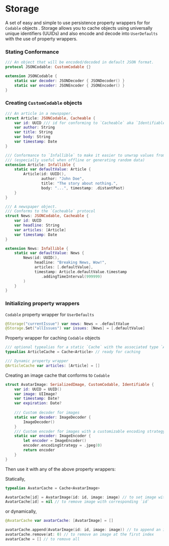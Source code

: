 # Storage

A set of easy and simple to use persistence property wrappers for for `Codable` objects . 
Storage allows you to cache objects using universally unique identifiers (UUIDs) and also encode and decode into `UserDefaults` with the use of property wrappers.  

### Stating Conformance
```swift
/// An object that will be encoded/decoded in default JSON format.
protocol JSONCodable: CustomCodable {}

extension JSONCodable {
    static var decoder: JSONDecoder { JSONDecoder() }
    static var encoder: JSONEncoder { JSONEncoder() }
}
```

### Creating `CustomCodable` objects
```swift
/// An article in a newspaper.
struct Article: JSONCodable, Cacheable {
    var id: UUID /// id for conforming to `Cacheable` aka `Identifiable` & `CustomCodable`
    var author: String
    var title: String
    var body: String
    var timestamp: Date
}

/// Conformance to `Infallible` to make it easier to unwrap values from `UserDefaults`
/// (especially useful when offline or generating random data)
extension Article: Infallible {
    static var defaultValue: Article {
        Article(id: UUID(),
                author: "John Doe",
                title: "The story about nothing.",
                body: "...", timestamp: .distantPast)
    }
}

/// A newspaper object.
/// Conforms to the `Cacheable` protocol
struct News: JSONCodable, Cacheable {
    var id: UUID
    var headline: String
    var articles: [Article]
    var timestamp: Date
}

extension News: Infallible {
    static var defaultValue: News {
        News(id: UUID(),
             headline: "Breaking News, Wow!",
             articles: [.defaultValue],
             timestamp: Article.defaultValue.timestamp
                .addingTimeInterval(999999)
        )
    }
}
```
### Initializing property wrappers 

`Codable` property wrapper for  `UserDefaults` 
```swift
@Storage("currentIssue") var news: News = .defaultValue
@Storage.Set("allIssues") var issues: [News] = [.defaultValue]
```

Property wrapper for caching `Codable` objects
```swift
/// optional typealias for a static `Cache` with the associated type `Article`
typealias ArticleCache = Cache<Article> // ready for caching

/// Dynamic property wrapper
@ArticleCache var articles: [Article] = []
```

Creating an image cache that conforms to `Codable`
```swift
struct AvatarImage: SerializedImage, CustomCodable, Identifiable {
    var id: UUID = UUID()
    var image: UIImage?
    var timestamp: Date?
    var expiration: Date?
    
    /// Custom decoder for images
    static var decoder: ImageDecoder {
        ImageDecoder()
    }
    /// Custom encoder for images with a customizable encoding strategy
    static var encoder: ImageEncoder {
        let encoder = ImageEncoder()
        encoder.encodingStrategy = .jpeg(0)
        return encoder
    }
}
```

Then use it with any of the above property wrappers:

Statically,
```swift
typealias AvatarCache = Cache<AvatarImage>

AvatarCache[id] = AvatarImage(id: id, image: image) // to set image with a `UUID`
AvatarCache[id] = nil // to remove image with corresponding `id`
```
or dynamically,
```swift
@AvatarCache var avatarCache: [AvatarImage] = []

avatarCache.append(AvatarImage(id: id, image: image)) // to append an image to the cache
avatarCache.remove(at: 0) // to remove an image at the first index
avatarCache = [] // to remove all
```

